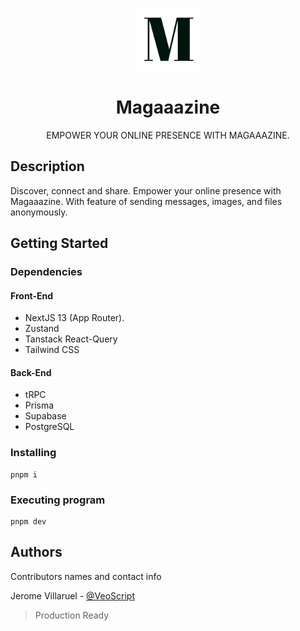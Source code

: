 <p align="center">
  <img src=".github/magaaazine.png" width="100" height="100">
  <h1 align="center">Magaaazine</h1>
  <p align="center">EMPOWER YOUR ONLINE PRESENCE WITH MAGAAAZINE.</p>
</p>

## Description

Discover, connect and share. Empower your online presence with Magaaazine. With feature of sending messages, images, and files anonymously.

## Getting Started

### Dependencies

#### Front-End
* NextJS 13 (App Router).
* Zustand
* Tanstack React-Query
* Tailwind CSS

#### Back-End
* tRPC
* Prisma
* Supabase
* PostgreSQL

### Installing
```
pnpm i
```

### Executing program
```
pnpm dev
```
## Authors

Contributors names and contact info

Jerome Villaruel - [@VeoScript](https://www.jeromevillaruel.cf/)

> Production Ready
